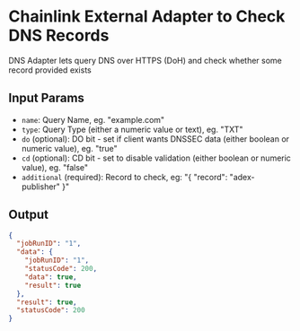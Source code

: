 # Chainlink External Adapter to Check DNS Records

DNS Adapter lets query DNS over HTTPS (DoH) and check whether some record provided exists

## Input Params

- `name`: Query Name, eg. "example.com"
- `type`: Query Type (either a numeric value or text), eg. "TXT"
- `do` (optional): DO bit - set if client wants DNSSEC data (either boolean or numeric value), eg. "true"
- `cd` (optional): CD bit - set to disable validation (either boolean or numeric value), eg. "false"
- `additional` (required): Record to check, eg: "{ "record": "adex-publisher" }"

## Output

```json
{
  "jobRunID": "1",
  "data": {
    "jobRunID": "1",
    "statusCode": 200,
    "data": true,
    "result": true
  },
  "result": true,
  "statusCode": 200
}
```
